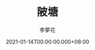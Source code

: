 ---
issue: 412
title: 陂塘
author: 李夢花
language: 海陸
date: 2021-01-14T00:00:00.000+08:00
topic: 懷想
difficulty: 2
wikidata: Q131449214
wikidata_link: https://www.wikidata.org/wiki/Q131449214
author_wikidata_link: https://www.wikidata.org/wiki/Q131448197
author_wikidata: Q131448197
---